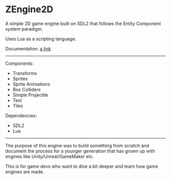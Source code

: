 # ZEngine2D

A simple 2D game engine built on SDL2 that follows the Entity Component system paradigm.

Uses Lua as a scripting language.

Documentation: [a link](https://zencodergames.github.io/ZEngine2D/docs/html/index.html)

------------------------------------------------------------------------------------------

Components:

- Transforms
- Sprites
- Sprite Animations
- Box Colliders
- Simple Projectile
- Text
- Tiles

Dependencies:

- SDL2
- Lua

------------------------------------------------------------------------------------------

The purpose of this engine was to build something from scratch and document the process for
a younger generation that has grown up with engines like Unity/Unreal/GameMaker etc.

This is for game devs who want to dive a bit deeper and learn how game engines are made.
